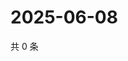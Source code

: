 # 2025-06-08

共 0 条

<!-- BEGIN ZHIHUVIDEO -->
<!-- 最后更新时间 Sun Jun 08 2025 03:08:28 GMT+0800 (China Standard Time) -->

<!-- END ZHIHUVIDEO -->
